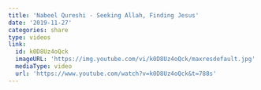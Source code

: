 ```yaml
---
title: 'Nabeel Qureshi - Seeking Allah, Finding Jesus'
date: '2019-11-27'
categories: share
type: videos
link:
  id: k0D8Uz4oQck
  imageURL: 'https://img.youtube.com/vi/k0D8Uz4oQck/maxresdefault.jpg'
  mediaType: video
  url: 'https://www.youtube.com/watch?v=k0D8Uz4oQck&t=788s'
---
```


